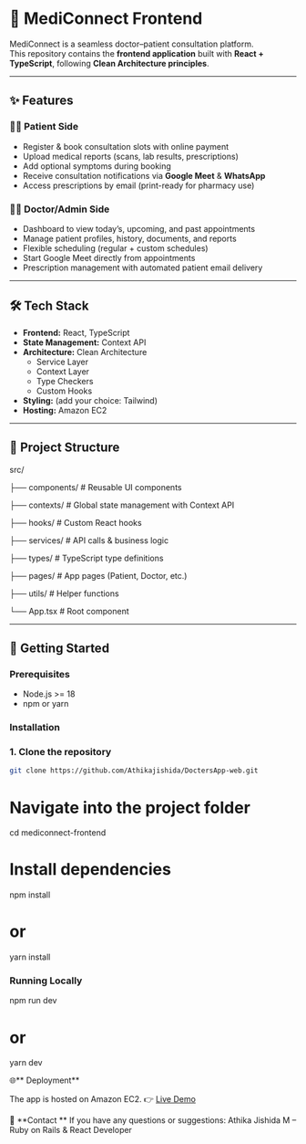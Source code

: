 # 🏥 MediConnect Frontend

MediConnect is a seamless doctor–patient consultation platform.  
This repository contains the **frontend application** built with **React + TypeScript**, following **Clean Architecture principles**.

---

## ✨ Features

### 👩‍⚕️ Patient Side
- Register & book consultation slots with online payment
- Upload medical reports (scans, lab results, prescriptions)
- Add optional symptoms during booking
- Receive consultation notifications via **Google Meet** & **WhatsApp**
- Access prescriptions by email (print-ready for pharmacy use)

### 👨‍⚕️ Doctor/Admin Side
- Dashboard to view today’s, upcoming, and past appointments
- Manage patient profiles, history, documents, and reports
- Flexible scheduling (regular + custom schedules)
- Start Google Meet directly from appointments
- Prescription management with automated patient email delivery

---

## 🛠️ Tech Stack

- **Frontend:** React, TypeScript  
- **State Management:** Context API  
- **Architecture:** Clean Architecture  
  - Service Layer  
  - Context Layer  
  - Type Checkers  
  - Custom Hooks  
- **Styling:** (add your choice: Tailwind)  
- **Hosting:** Amazon EC2  

---

## 📂 Project Structure

src/

├── components/ # Reusable UI components

├── contexts/ # Global state management with Context API

├── hooks/ # Custom React hooks

├── services/ # API calls & business logic

├── types/ # TypeScript type definitions

├── pages/ # App pages (Patient, Doctor, etc.)

├── utils/ # Helper functions

└── App.tsx # Root component


---

## 🚀 Getting Started

### Prerequisites
- Node.js >= 18
- npm or yarn

### Installation

### 1. Clone the repository
```bash
git clone https://github.com/Athikajishida/DoctersApp-web.git
```


# Navigate into the project folder
cd mediconnect-frontend

# Install dependencies
npm install
# or
yarn install

### **Running Locally**
npm run dev
# or
yarn dev

🌐** Deployment**

The app is hosted on Amazon EC2.
👉 [Live Demo](http://register.cancerclinickerala.com)

📧 **Contact
**
If you have any questions or suggestions:
Athika Jishida M – Ruby on Rails & React Developer
